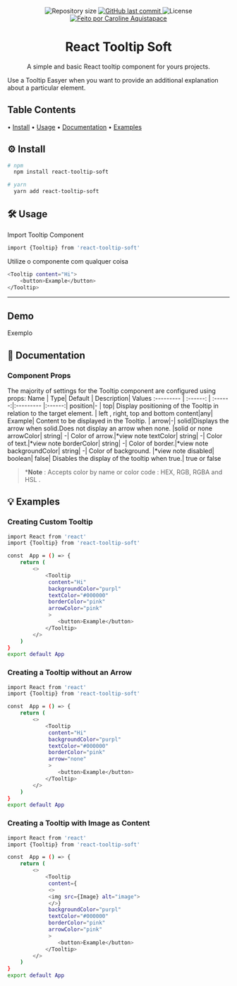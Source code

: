 
<p align="center">

  <img alt="Repository size" src="https://img.shields.io/github/repo-size/aquistapace/react-tooltip-soft">
  
  <a href="https://github.com/aquistapace/react-tooltip-soft/commits/master">
    <img alt="GitHub last commit" src="https://img.shields.io/github/last-commit/aquistapace/react-tooltip-soft">
  </a>
    
   <img alt="License" src="https://img.shields.io/badge/license-MIT-brightgreen">
 

  <a href="https://github.com/aquistapace">
    <img alt="Feito por Caroline Aquistapace" src="https://img.shields.io/badge/feito%20por-Caroline-Aquistapace%237519C1">
  </a>
  
  
 
</p>
<h1 align="center">
   React Tooltip Soft 
</h1>

<p align="center"> 
 A simple and basic React tooltip component for yours projects.  
</p>
<p align="left"> 
 Use a Tooltip Easyer when you want to provide an additional explanation about a particular element.  
</p>

## Table Contents
•  <a href="#Install">Install</a> 
•  <a href="#-sobre-o-projeto">Usage</a> 
•  <a href="#-sobre-o-projeto">Documentation</a> 
•  <a href="#-sobre-o-projeto">Examples</a> 


## ⚙️ Install
```bash
# npm
  npm install react-tooltip-soft

# yarn
  yarn add react-tooltip-soft
```


## 🛠 Usage

Import Tooltip Component 
```bash
import {Tooltip} from 'react-tooltip-soft'
```

Utilize o componente com qualquer coisa
```bash
<Tooltip content="Hi">
	<button>Example</button>
</Tooltip>
```
---
## Demo
Exemplo

## 📄 Documentation
### Component Props
The majority of settings for the Tooltip component are configured using props:
Name | Type| Default | Description| Values
:--------- | :------: | :------:|:--------- |:------:|
position|- | top| Display positioning of the Tooltip in relation to the target element. | left , right, top and bottom
content|any| Example| Content to be displayed in the Tooltip. |
arrow|-| solid|Displays the arrow when solid.Does not display an arrow when none.  |solid or none
arrowColor| string| -| Color of arrow.|*view note
textColor| string| -| Color of text.|*view note
borderColor| string| -| Color of border.|*view note
backgroundColor| string| -| Color of background. |*view note
disabled| boolean| false| Disables the display of the tooltip when true.| true or false
> ***Note** : Accepts color by name  or color code : HEX, RGB, RGBA and HSL .


## 💡 Examples
### Creating Custom Tooltip
```bash
import React from 'react'
import {Tooltip} from 'react-tooltip-soft'

const  App = () => {
	return (
		<>
			<Tooltip 
			 content="Hi" 
			 backgroundColor="purpl"
			 textColor="#000000"
			 borderColor="pink"
			 arrowColor="pink"
			 >
				<button>Example</button>
			</Tooltip>
		</>
	)
}
export default App

```
### Creating a Tooltip without an Arrow
```bash
import React from 'react'
import {Tooltip} from 'react-tooltip-soft'

const  App = () => {
	return (
		<>
			<Tooltip 
			 content="Hi" 
			 backgroundColor="purpl"
			 textColor="#000000"
			 borderColor="pink"
			 arrow="none"
			 >
				<button>Example</button>
			</Tooltip>
		</>
	)
}
export default App

```
### Creating a Tooltip with Image as Content
```bash
import React from 'react'
import {Tooltip} from 'react-tooltip-soft'

const  App = () => {
	return (
		<>
			<Tooltip 
			 content={
			 <>
			 <img src={Image} alt="image">
			 </>}
			 backgroundColor="purpl"
			 textColor="#000000"
			 borderColor="pink"
			 arrowColor="pink"
			 >
				<button>Example</button>
			</Tooltip>
		</>
	)
}
export default App

```


